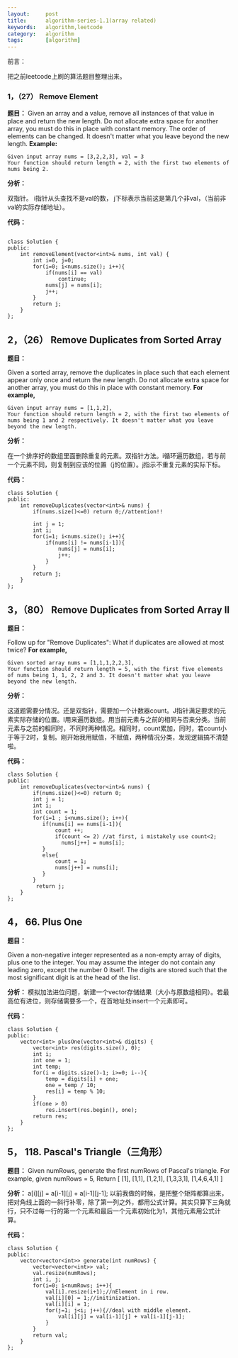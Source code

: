 ```yaml
---
layout:     post
title:      algorithm-series-1.1(array related)
keywords:   algorithm,leetcode
category:   algorithm
tags:		[algorithm]
---
```

前言：

把之前leetcode上刷的算法题目整理出来。

### 1，（27） Remove Element

**题目：**
	Given an array and a value, remove all instances of that value in place and return the new length.
	Do not allocate extra space for another array, you must do this in place with constant memory.
	The order of elements can be changed. It doesn't matter what you leave beyond the new length.
	**Example:**
		
	Given input array nums = [3,2,2,3], val = 3
	Your function should return length = 2, with the first two elements of nums being 2.

**分析：**

双指针。 i指针从头查找不是val的数， j下标表示当前这是第几个非val，（当前非val的实际存储地址）。

**代码：**
```

class Solution {
public:
    int removeElement(vector<int>& nums, int val) {
        int i=0, j=0;
        for(i=0; i<nums.size(); i++){
            if(nums[i] == val)
                continue;
            nums[j] = nums[i];
            j++;
        }
        return j;
    }
};
```

## 2，（26） Remove Duplicates from Sorted Array
**题目：**

Given a sorted array, remove the duplicates in place such that each element appear only once and return the new length.
Do not allocate extra space for another array, you must do this in place with constant memory.
**For example,**

	Given input array nums = [1,1,2],
	Your function should return length = 2, with the first two elements of nums being 1 and 2 respectively. It doesn't matter what you leave beyond the new length.
	
**分析：**

在一个排序好的数组里面删除重复的元素。双指针方法。i循环遍历数组，若与前一个元素不同，则复制到应该的位置（j的位置）。j指示不重复元素的实际下标。

**代码：**
```
class Solution {
public:
    int removeDuplicates(vector<int>& nums) {
        if(nums.size()<=0) return 0;//attention!!

        int j = 1;
        int i;
        for(i=1; i<nums.size(); i++){
            if(nums[i] != nums[i-1]){
                nums[j] = nums[i];
                j++;
            }
        }
        return j;
    }
};
```
## 3，（80） Remove Duplicates from Sorted Array II
**题目：**

Follow up for "Remove Duplicates":
What if duplicates are allowed at most twice?
**For example,**

	Given sorted array nums = [1,1,1,2,2,3],
	Your function should return length = 5, with the first five elements of nums being 1, 1, 2, 2 and 3. It doesn't matter what you leave beyond the new length.

	
**分析：**

这道题需要分情况。还是双指针，需要加一个计数器count。J指针满足要求的元素实际存储的位置。I用来遍历数组。用当前元素与之前的相同与否来分类。当前元素与之前的相同时，不同时两种情况。相同时，count累加，同时，若count小于等于2时，复制。刚开始我用赋值，不赋值，两种情况分类，发现逻辑搞不清楚啦。

**代码：**
```
class Solution {
public:
    int removeDuplicates(vector<int>& nums) {
        if(nums.size()<=0) return 0;
        int j = 1;
        int i;
        int count = 1;
        for(i=1 ; i<nums.size(); i++){
           if(nums[i] == nums[i-1]){
               count ++;
               if(count <= 2) //at first, i mistakely use count<2;
                 nums[j++] = nums[i];
           }
           else{
               count = 1;
               nums[j++] = nums[i];   
           }
        }
         return j;
    }
};
```
## 4，	66. Plus One
**题目：** 

Given a non-negative integer represented as a non-empty array of digits, plus one to the integer.
You may assume the integer do not contain any leading zero, except the number 0 itself.
The digits are stored such that the most significant digit is at the head of the list.
	
**分析：**
模拟加法进位问题，新建一个vector存储结果（大小与原数组相同）。若最高位有进位，则存储需要多一个，在首地址处insert一个元素即可。

**代码：**
```
class Solution {
public:
    vector<int> plusOne(vector<int>& digits) {
        vector<int> res(digits.size(), 0);
        int i;
        int one = 1;
        int temp;
        for(i = digits.size()-1; i>=0; i--){
            temp = digits[i] + one;
            one = temp / 10;
            res[i] = temp % 10;
        }
        if(one > 0)
            res.insert(res.begin(), one);
        return res;
    }
};
```

## 5，	118. Pascal's Triangle（三角形）
**题目：** 
Given numRows, generate the first numRows of Pascal's triangle.
For example, given numRows = 5,
Return
[
     [1],
    [1,1],
   [1,2,1],
  [1,3,3,1],
 [1,4,6,4,1]
]
	
**分析：**
a[i][j] = a[i-1][j] + a[i-1][j-1];
以前我做的时候，是把整个矩阵都算出来，把对角线上面的一斜行补零，除了第一列之外，都用公式计算。其实只算下三角就行，只不过每一行的第一个元素和最后一个元素初始化为1，其他元素用公式计算。

**代码：**
```
class Solution {
public:
    vector<vector<int>> generate(int numRows) {
        vector<vector<int>> val;
        val.resize(numRows);
        int i, j;
        for(i=0; i<numRows; i++){
            val[i].resize(i+1);//nElement in i row.
            val[i][0] = 1;//initinization.
            val[i][i] = 1;
            for(j=1; j<i; j++){//deal with middle element.
                val[i][j] = val[i-1][j] + val[i-1][j-1];
            }
        }
        return val;
    }
};
```